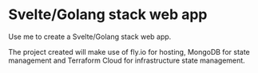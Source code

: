 # Svelte/Golang stack web app

Use me to create a Svelte/Golang stack web app.

The project created will make use of fly.io for hosting, MongoDB for state management and Terraform Cloud for infrastructure state management.